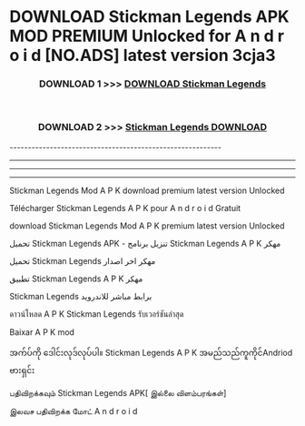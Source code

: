 # DOWNLOAD Stickman Legends  APK MOD PREMIUM Unlocked for A n d r o i d [NO.ADS] latest version 3cja3 



<div align="center">

<h3>DOWNLOAD 1 >>> <a href="https://getmod2.web.app/?judul=Stickman Legends ">DOWNLOAD Stickman Legends </a></h3><br>

<h3>DOWNLOAD 2 >>> <a href="https://getmod2.web.app/?judul=Stickman Legends ">Stickman Legends  DOWNLOAD </a></h3>

</div>
----------------------------------------------------------

----------------------------------------------------------

----------------------------------------------------------

----------------------------------------------------------

Stickman Legends  Mod A P K download premium latest version Unlocked

Télécharger Stickman Legends  A P K pour A n d r o i d Gratuit

download Stickman Legends  Mod A P K premium latest version Unlocked

تحميل Stickman Legends  APK - تنزيل برنامج Stickman Legends  A P K مهكر

تحميل Stickman Legends  مهكر اخر اصدار

تطبيق Stickman Legends  A P K مهكر

Stickman Legends  برابط مباشر للاندرويد

ดาวน์โหลด A P K Stickman Legends  รับเวอร์ชันล่าสุด

Baixar A P K mod

အက်ပ်ကို ဒေါင်းလုဒ်လုပ်ပါ။ Stickman Legends  A P K အမည်သည်ကူကိုင်Andriod ဗားရှင်း

பதிவிறக்கவும் Stickman Legends  APK[ இல்லை விளம்பரங்கள்] 
 
இலவச பதிவிறக்க மோட் A n d r o i d



